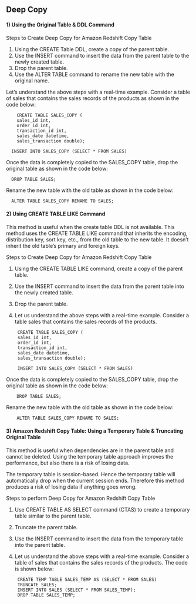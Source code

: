 ## Deep Copy

#### 1) Using the Original Table & DDL Command

Steps to Create Deep Copy for Amazon Redshift Copy Table

1) Using the CREATE Table DDL, create a copy of the parent table.
2) Use the INSERT command to insert the data from the parent table to the newly created table.
3) Drop the parent table.
4) Use the ALTER TABLE command to rename the new table with the original name.

Let’s understand the above steps with a real-time example. Consider a table of sales that contains the sales records of the products as shown in the code below:

        CREATE TABLE SALES_COPY (
        sales_id int,
        order_id int,
        transaction_id int,
        sales_date datetime,
        sales_transaction double);
      
      INSERT INTO SALES_COPY (SELECT * FROM SALES) 
      
Once the data is completely copied to the SALES_COPY table, drop the original table as shown in the code below:
      
      DROP TABLE SALES;

Rename the new table with the old table as shown in the code below:
      
      ALTER TABLE SALES_COPY RENAME TO SALES;
      
#### 2) Using CREATE TABLE LIKE Command

This method is useful when the create table DDL is not available. This method uses the CREATE TABLE LIKE command that inherits the encoding, distribution key, sort key, etc., from the old table to the new table. It doesn’t inherit the old table’s primary and foreign keys.

Steps to Create Deep Copy for Amazon Redshift Copy Table

1) Using the CREATE TABLE LIKE command, create a copy of the parent table.
2) Use the INSERT command to insert the data from the parent table into the newly created table.
3) Drop the parent table.
4) Let us understand the above steps with a real-time example. Consider a table sales that contains the sales records of the products. 

        CREATE TABLE SALES_COPY (
        sales_id int,
        order_id int,
        transaction_id int,
        sales_date datetime,
        sales_transaction double);
        
        INSERT INTO SALES_COPY (SELECT * FROM SALES) 

Once the data is completely copied to the SALES_COPY table, drop the original table as shown in the code below:

        DROP TABLE SALES;

Rename the new table with the old table as shown in the code below:

        ALTER TABLE SALES_COPY RENAME TO SALES;

#### 3) Amazon Redshift Copy Table: Using a Temporary Table & Truncating Original Table

This method is useful when dependencies are in the parent table and cannot be deleted. Using the temporary table approach improves the performance, but also there is a risk of losing data.

The temporary table is session-based. Hence the temporary table will automatically drop when the current session ends. Therefore this method produces a risk of losing data if anything goes wrong. 

Steps to perform Deep Copy for Amazon Redshift Copy Table
       
1) Use CREATE TABLE AS SELECT command (CTAS) to create a temporary table similar to the parent table.
2) Truncate the parent table.
3) Use the INSERT command to insert the data from the temporary table into the parent table.
4) Let us understand the above steps with a real-time example. Consider a table of sales that contains the sales records of the products. The code is shown below:
        
        CREATE TEMP TABLE SALES_TEMP AS (SELECT * FROM SALES) 
        TRUNCATE SALES;
        INSERT INTO SALES (SELECT * FROM SALES_TEMP);
        DROP TABLE SALES_TEMP;

